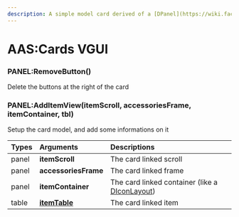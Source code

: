 ```yaml
---
description: A simple model card derived of a [DPanel](https://wiki.facepunch.com/gmod/DPanel)
---
```

# AAS:Cards VGUI

### PANEL:RemoveButton()
Delete the buttons at the right of the card

### PANEL:AddItemView(itemScroll, accessoriesFrame, itemContainer, tbl)
Setup the card model, and add some informations on it

| Types | Arguments | Descriptions |
| :--- | :--- | :--- |
| panel | **itemScroll** | The card linked scroll |
| panel | **accessoriesFrame** | The card linked frame |
| panel | **itemContainer** | The card linked container (like a [DIconLayout](https://wiki.facepunch.com/gmod/DIconLayout)) |
| table | **[itemTable](../../data/itemTable.md)** | The card linked item |